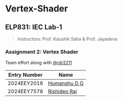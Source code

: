 # Vertex-Shader

## ELP831: IEC Lab-1
> Instructors: Prof. Kaushik Saha & Prof. Jayadeva

### **Assignment 2: Vertex Shader**

Team effort along with [@rdr2211](https://www.github.com/rdr2211) 

| Entry Number |      Name    |
|--------------|--------------|
| 2024EEY2016  | [Humanshu D G](https://www.linkedin.com/in/HumanshuDG) |
| 2024EEY7576  | [Rishideo Raj](https://www.linkedin.com/in/rishideo-raj-060107198) |

